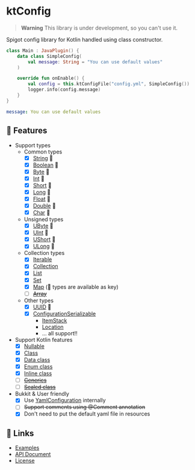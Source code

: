# ktConfig

> **Warning**
> This library is under development, so you can't use it.

Spigot config library for Kotlin handled using class constructor.

```kotlin
class Main : JavaPlugin() {
    data class SimpleConfig(
        val message: String = "You can use default values"
    )

    override fun onEnable() {
        val config = this.ktConfigFile("config.yml", SimpleConfig())
        logger.info(config.message)
    }
}
```

```yaml
message: You can use default values
```

## 🧭 Features

- Support types
  - Common types
    - [x] [String](https://kotlinlang.org/api/latest/jvm/stdlib/kotlin/-string/) 🔑
    - [x] [Boolean](https://kotlinlang.org/api/latest/jvm/stdlib/kotlin/-boolean/) 🔑
    - [x] [Byte](https://kotlinlang.org/api/latest/jvm/stdlib/kotlin/-byte/) 🔑
    - [x] [Int](https://kotlinlang.org/api/latest/jvm/stdlib/kotlin/-int/) 🔑
    - [x] [Short](https://kotlinlang.org/api/latest/jvm/stdlib/kotlin/-short/) 🔑
    - [x] [Long](https://kotlinlang.org/api/latest/jvm/stdlib/kotlin/-long/) 🔑
    - [x] [Float](https://kotlinlang.org/api/latest/jvm/stdlib/kotlin/-float/) 🔑
    - [x] [Double](https://kotlinlang.org/api/latest/jvm/stdlib/kotlin/-double/) 🔑
    - [x] [Char](https://kotlinlang.org/api/latest/jvm/stdlib/kotlin/-char/) 🔑
  - Unsigned types
    - [x] [UByte](https://kotlinlang.org/api/latest/jvm/stdlib/kotlin/-u-byte/) 🔑
    - [x] [UInt](https://kotlinlang.org/api/latest/jvm/stdlib/kotlin/-u-int/) 🔑
    - [x] [UShort](https://kotlinlang.org/api/latest/jvm/stdlib/kotlin/-u-short/) 🔑
    - [x] [ULong](https://kotlinlang.org/api/latest/jvm/stdlib/kotlin/-u-long/) 🔑
  - Collection types
    - [x] [Iterable](https://kotlinlang.org/api/latest/jvm/stdlib/kotlin.collections/-iterable/)
    - [x] [Collection](https://kotlinlang.org/api/latest/jvm/stdlib/kotlin.collections/-collection/)
    - [x] [List](https://kotlinlang.org/api/latest/jvm/stdlib/kotlin.collections/-list/)
    - [x] [Set](https://kotlinlang.org/api/latest/jvm/stdlib/kotlin.collections/-set/)
    - [x] [Map](https://kotlinlang.org/api/latest/jvm/stdlib/kotlin.collections/-map/) (🔑 types are available as key)
    - [ ] [~~Array~~](https://kotlinlang.org/api/latest/jvm/stdlib/kotlin/-array/)
  - Other types
    - [x] [UUID](https://docs.oracle.com/javase/8/docs/api/java/util/UUID.html) 🔑
    - [x] [ConfigurationSerializable](https://hub.spigotmc.org/javadocs/bukkit/org/bukkit/configuration/serialization/ConfigurationSerializable.html)
      - [ItemStack](https://hub.spigotmc.org/javadocs/bukkit/org/bukkit/inventory/ItemStack.html)
      - [Location](https://hub.spigotmc.org/javadocs/bukkit/org/bukkit/Location.html)
      - ... all support!!
- Support Kotlin features
  - [x] [Nullable](https://kotlinlang.org/docs/null-safety.html)
  - [x] [Class](https://kotlinlang.org/docs/classes.html)
  - [x] [Data class](https://kotlinlang.org/docs/data-classes.html)
  - [x] [Enum class](https://kotlinlang.org/docs/enum-classes.html)
  - [x] [Inline class](https://kotlinlang.org/docs/inline-classes.html)
  - [ ] [~~Generics~~](https://kotlinlang.org/docs/generics.html)
  - [ ] [~~Sealed class~~](https://kotlinlang.org/docs/sealed-classes.html)
- Bukkit & User friendly
  - [x] Use [YamlConfiguration](https://hub.spigotmc.org/javadocs/spigot/org/bukkit/configuration/file/YamlConfiguration.html) internally
  - [ ] ~~Support comments using @Comment annotation~~
  - [x] Don't need to put the default yaml file in resources

## 🔗 Links

- [Examples](examples)
- [API Document](https://gh.s7a.dev/ktConfig)
- [License](LICENSE)
